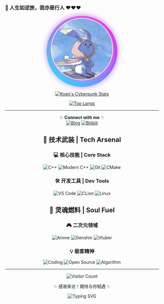 ### 🌌 人生如逆旅，我亦是行人 ♥♥♥

<div align="center">
  <!-- 修复后的赛博朋克头像框 -->
  <div style="
    width: 220px;
    height: 220px;
    border-radius: 50%;
    padding: 6px;
    background: linear-gradient(45deg, #FF00FF, #00FFFF, #FF00FF, #00FFFF);
    background-size: 300% 300%;
    animation: gradientBG 3s ease infinite;
    box-shadow: 0 0 20px #BD93F9;
    display: flex;
    justify-content: center;
    align-items: center;
    margin: 0 auto;
  ">
    <img 
      src="https://raw.githubusercontent.com/koen666/image/master/head.png" 
      width="200" 
      style="
        border-radius: 50%;
        border: 2px solid #FFF;
        filter: drop-shadow(0 0 10px #FF79C6);
        animation: float 3s ease-in-out infinite;
      "
      onerror="this.onerror=null;this.src='https://via.placeholder.com/200/BD93F9/FFFFFF?text=KOEN'"
    />
  </div>

<!-- 赛博朋克风格统计卡片 -->
[![Koen's Cyberpunk Stats](https://github-readme-stats.vercel.app/api?username=koen666&show_icons=true&theme=radical&hide_title=true&include_all_commits=true&count_private=true&bg_color=30,0d1117,161b22&title_color=ff79c6&icon_color=bd93f9&text_color=f8f8f2&border_color=bd93f9&border_radius=10&custom_title=KOEN%27S%20CYBERPUNK%20STATS&ring_color=ff79c6)](https://github.com/anuraghazra/github-readme-stats)

<!-- 霓虹语言卡片 -->
[![Top Langs](https://github-readme-stats.vercel.app/api/top-langs/?username=koen666&layout=compact&theme=radical&bg_color=30,161b22,0d1117&title_color=00ffff&text_color=f8f8f2&border_color=00ffff&border_radius=10&card_width=400&hide_border=false&langs_count=6)](https://github.com/anuraghazra/github-readme-stats)

  <style>
    @keyframes gradientBG {
      0% { background-position: 0% 50%; }
      50% { background-position: 100% 50%; }
      100% { background-position: 0% 50%; }
    }
    @keyframes float {
      0% { transform: translateY(0px); }
      50% { transform: translateY(-10px); }
      100% { transform: translateY(0px); }
    }
  </style>
</div>

---

<div align="center">

✨ **Connect with me** ✨  
[![Blog](https://img.shields.io/badge/🌸-My%20Blog-FF79C6?style=for-the-badge&logo=github)](https://koen666.github.io/)
[![Bilibili](https://img.shields.io/badge/🎬-Bilibili-FB7299?style=for-the-badge&logo=bilibili)](https://space.bilibili.com/1472604326)
  
## 🚀 技术武装 | Tech Arsenal

<div align="center">

### 💻 核心技能 | Core Stack
![C++](https://img.shields.io/badge/C++-Expert-00599C?style=for-the-badge&logo=c%2B%2B&logoColor=white&labelColor=1e1e3f)
![Modern C++](https://img.shields.io/badge/Modern_C++-17/20/23-00599C?style=for-the-badge&logo=c%2B%2B&logoColor=white)
![Git](https://img.shields.io/badge/Git-代码掌控者-F05032?style=for-the-badge&logo=git&logoColor=white)
![CMake](https://img.shields.io/badge/CMake-构建大师-064F8C?style=for-the-badge&logo=cmake)

### 🛠️ 开发工具 | Dev Tools
![VS Code](https://img.shields.io/badge/VS_Code-最强编辑器-007ACC?style=for-the-badge&logo=visual-studio-code)
![CLion](https://img.shields.io/badge/CLion-智能IDE-000000?style=for-the-badge&logo=jetbrains)
![Linux](https://img.shields.io/badge/Linux-开发者乐园-FCC624?style=for-the-badge&logo=linux)

</div>

## 🌸 灵魂燃料 | Soul Fuel

<div align="center">

### 🎮 二次元领域
![Anime](https://img.shields.io/badge/动漫-生命之光-FF69B4?style=for-the-badge&logo=crunchyroll)
![Genshin](https://img.shields.io/badge/原神-每日任务-F8BD3F?style=for-the-badge&logo=genshin-impact)
![Vtuber](https://img.shields.io/badge/VTuber-单推人-FF66AA?style=for-the-badge)

### 💡 极客精神
![Coding](https://img.shields.io/badge/编程-永不熄灭的火焰-9CF?style=for-the-badge&logo=visual-studio)
![Open Source](https://img.shields.io/badge/开源-改变世界-3DA639?style=for-the-badge&logo=open-source-initiative)
![Algorithm](https://img.shields.io/badge/算法-艺术与逻辑-00D8FF?style=for-the-badge&logo=the-algorithms)

</div>



</div>

---

<div align="center">
  <!-- 使用更稳定的访客计数器 -->
  <img src="https://hits.sh/github.com/koen666.svg?style=for-the-badge&label=Visitors&color=ff69b4&labelColor=bd93f9" alt="Visitor Count"/>
  
  <p>✨ 感谢来访！期待与你相遇 ✨</p>
  
  <!-- 优化后的 Typing SVG（确保加载） -->
  <img src="https://readme-typing-svg.herokuapp.com?font=Fira+Code&size=18&duration=3000&pause=1000&color=BD93F9&center=true&vCenter=true&width=500&lines=Keep+Coding+Keep+Learning+❤️;Welcome+to+my+GitHub+profile!;代码如诗，写意人生~" alt="Typing SVG" />
</div>